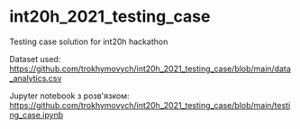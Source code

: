 # int20h_2021_testing_case
Testing case solution for int20h hackathon

Dataset used: https://github.com/trokhymovych/int20h_2021_testing_case/blob/main/data_analytics.csv

Jupyter notebook з розв'язком: https://github.com/trokhymovych/int20h_2021_testing_case/blob/main/testing_case.ipynb


